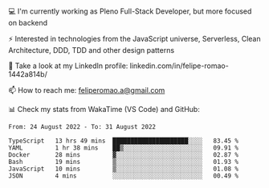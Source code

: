 💻 I'm currently working as Pleno Full-Stack Developer, but more focused on backend

⚡ Interested in technologies from the JavaScript universe, Serverless, Clean Architecture, DDD, TDD and other design patterns

👥 Take a look at my LinkedIn profile: linkedin.com/in/felipe-romao-1442a814b/

📫 How to reach me: feliperomao.a@gmail.com

📊 Check my stats from WakaTime (VS Code) and GitHub:

<!--START_SECTION:waka-->

```text
From: 24 August 2022 - To: 31 August 2022

TypeScript   13 hrs 49 mins  █████████████████████░░░░   83.45 %
YAML         1 hr 38 mins    ██▒░░░░░░░░░░░░░░░░░░░░░░   09.91 %
Docker       28 mins         ▓░░░░░░░░░░░░░░░░░░░░░░░░   02.87 %
Bash         19 mins         ▒░░░░░░░░░░░░░░░░░░░░░░░░   01.93 %
JavaScript   10 mins         ▒░░░░░░░░░░░░░░░░░░░░░░░░   01.08 %
JSON         4 mins          ░░░░░░░░░░░░░░░░░░░░░░░░░   00.49 %
```

<!--END_SECTION:waka-->
